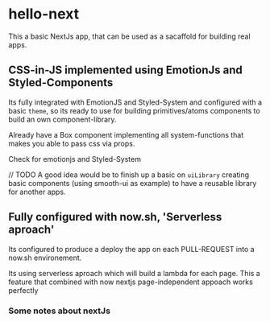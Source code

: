 # hello-next

This a basic NextJs app, that can be used as a sacaffold for building real apps. 

## CSS-in-JS implemented using EmotionJs and Styled-Components

Its fully integrated with EmotionJS and Styled-System and configured with a basic `theme`, so its ready to use for building primitives/atoms components to build an own component-library. 

Already have a Box component implementing all system-functions that makes you able to pass css via props. 

Check for emotionjs and Styled-System


// TODO
A good idea would be to finish up a basic on `uiLibrary` creating basic components (using smooth-ui as example) to have a reusable library for another apps.


## Fully configured with now.sh, 'Serverless aproach'

Its configured to produce a deploy the app on each PULL-REQUEST into a now.sh environement.

Its using serverless aproach which will build a lambda for each page. This a feature that combined with now nextjs page-independent appoach works perfectly 


### Some notes about nextJs 


